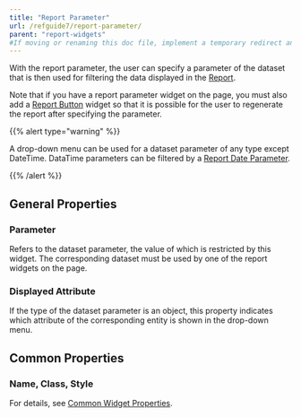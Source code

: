 ```yaml
---
title: "Report Parameter"
url: /refguide7/report-parameter/
parent: "report-widgets"
#If moving or renaming this doc file, implement a temporary redirect and let the respective team know they should update the URL in the product. See Mapping to Products for more details.
---
```




With the report parameter, the user can specify a parameter of the dataset that is then used for filtering the data displayed in the [Report](report-widgets).

Note that if you have a report parameter widget on the page, you must also add a [Report Button](report-button) widget so that it is possible for the user to regenerate the report after specifying the parameter.

{{% alert type="warning" %}}

A drop-down menu can be used for a dataset parameter of any type except DateTime. DataTime parameters can be filtered by a [Report Date Parameter](report-date-parameter).

{{% /alert %}}

## General Properties

### Parameter

Refers to the dataset parameter, the value of which is restricted by this widget. The corresponding dataset must be used by one of the report widgets on the page.

### Displayed Attribute

If the type of the dataset parameter is an object, this property indicates which attribute of the corresponding entity is shown in the drop-down menu.

## Common Properties

### Name, Class, Style

For details, see [Common Widget Properties](common-widget-properties).
